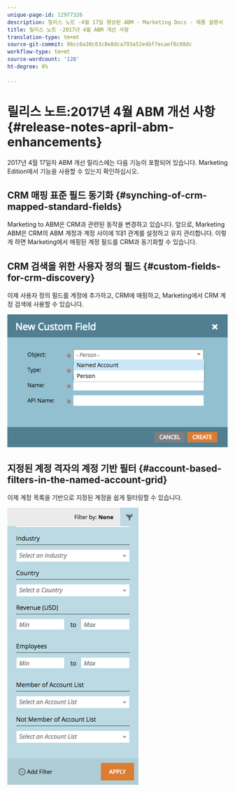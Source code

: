 ```yaml
---
unique-page-id: 12977326
description: 릴리스 노트 -4월 17일 향상된 ABM - Marketing Docs - 제품 설명서
title: 릴리스 노트 -2017년 4월 ABM 개선 사항
translation-type: tm+mt
source-git-commit: 96cc6a30c63c8e8dca793a52e4bf7ecaef8c08dc
workflow-type: tm+mt
source-wordcount: '128'
ht-degree: 0%

---
```



# 릴리스 노트:2017년 4월 ABM 개선 사항 {#release-notes-april-abm-enhancements}

2017년 4월 17일자 ABM 개선 릴리스에는 다음 기능이 포함되어 있습니다. Marketing Edition에서 기능을 사용할 수 있는지 확인하십시오.

## CRM 매핑 표준 필드 동기화 {#synching-of-crm-mapped-standard-fields}

Marketing to ABM은 CRM과 관련된 동작을 변경하고 있습니다. 앞으로, Marketing ABM은 CRM의 ABM 계정과 계정 사이에 1대1 관계를 설정하고 유지 관리합니다. 이렇게 하면 Marketing에서 매핑된 계정 필드를 CRM과 동기화할 수 있습니다.

## CRM 검색을 위한 사용자 정의 필드 {#custom-fields-for-crm-discovery}

이제 사용자 정의 필드를 계정에 추가하고, CRM에 매핑하고, Marketing에서 CRM 계정 검색에 사용할 수 있습니다.

![](assets/new-custom-field.png)

## 지정된 계정 격자의 계정 기반 필터 {#account-based-filters-in-the-named-account-grid}

이제 계정 목록을 기반으로 지정된 계정을 쉽게 필터링할 수 있습니다.

![](assets/named-account-filters.png)

